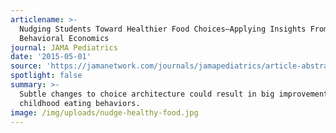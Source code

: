 ```yaml
---
articlename: >-
  Nudging Students Toward Healthier Food Choices—Applying Insights From
  Behavioral Economics
journal: JAMA Pediatrics
date: '2015-05-01'
source: 'https://jamanetwork.com/journals/jamapediatrics/article-abstract/2210435'
spotlight: false
summary: >-
  Subtle changes to choice architecture could result in big improvements in
  childhood eating behaviors.
image: /img/uploads/nudge-healthy-food.jpg
---
```


